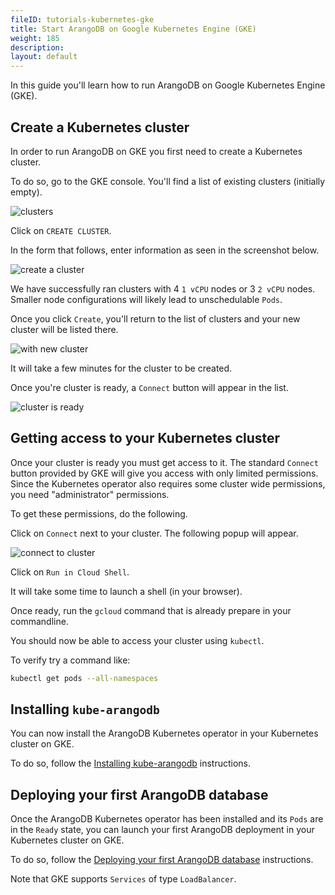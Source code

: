 ```yaml
---
fileID: tutorials-kubernetes-gke
title: Start ArangoDB on Google Kubernetes Engine (GKE)
weight: 185
description: 
layout: default
---
```

In this guide you'll learn how to run ArangoDB on Google Kubernetes Engine (GKE).

## Create a Kubernetes cluster

In order to run ArangoDB on GKE you first need to create a Kubernetes cluster.

To do so, go to the GKE console.
You'll find a list of existing clusters (initially empty).

![clusters](images/gke-clusters.png)

Click on `CREATE CLUSTER`.

In the form that follows, enter information as seen in the screenshot below.

![create a cluster](images/gke-create-cluster.png)

We have successfully ran clusters with 4 `1 vCPU` nodes or 3 `2 vCPU` nodes.
Smaller node configurations will likely lead to unschedulable `Pods`.

Once you click `Create`, you'll return to the list of clusters and your
new cluster will be listed there.

![with new cluster](images/gke-clusters-added.png)

It will take a few minutes for the cluster to be created.

Once you're cluster is ready, a `Connect` button will appear in the list.

![cluster is ready](images/gke-clusters-ready.png)

## Getting access to your Kubernetes cluster

Once your cluster is ready you must get access to it.
The standard `Connect` button provided by GKE will give you access with only limited
permissions. Since the Kubernetes operator also requires some cluster wide
permissions, you need "administrator" permissions.

To get these permissions, do the following.

Click on `Connect` next to your cluster.
The following popup will appear.

![connect to cluster](images/gke-connect-to-cluster.png)

Click on `Run in Cloud Shell`.

It will take some time to launch a shell (in your browser).

Once ready, run the `gcloud` command that is already prepare in your commandline.

You should now be able to access your cluster using `kubectl`.

To verify try a command like:

```bash
kubectl get pods --all-namespaces
```

## Installing `kube-arangodb`

You can now install the ArangoDB Kubernetes operator in your Kubernetes cluster
on GKE.

To do so, follow the [Installing kube-arangodb](#installing-kube-arangodb) instructions.

## Deploying your first ArangoDB database

Once the ArangoDB Kubernetes operator has been installed and its `Pods` are in the `Ready`
state, you can launch your first ArangoDB deployment in your Kubernetes cluster
on GKE.

To do so, follow the [Deploying your first ArangoDB database](#deploying-your-first-arangodb-database) instructions.

Note that GKE supports `Services` of type `LoadBalancer`.
